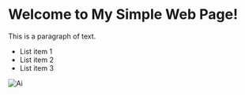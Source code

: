 <!DOCTYPE html>
<html>
  <head>
    <title>My Simple Web Page</title>
  </head>
  <body>
    <h1>Welcome to My Simple Web Page!</h1>
    <p>This is a paragraph of text.</p>
    <ul>
      <li>List item 1</li>
      <li>List item 2</li>
      <li>List item 3</li>
    </ul>
    <img src="Ai.JPG" alt="Ai">
  </body>
</html>
